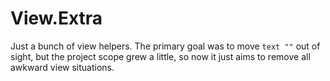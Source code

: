 # View.Extra

Just a bunch of view helpers. The primary goal was to move `text ""` out of sight, but the project scope grew a little, so now it just aims to remove all awkward view situations.
